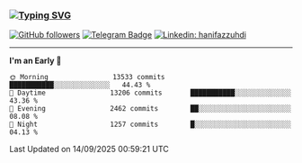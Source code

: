 ### [![Typing SVG](https://readme-typing-svg.herokuapp.com?font=lato&size=22&lines=Hi+There+👋)](https://git.io/typing-svg) 

[![GitHub followers](https://img.shields.io/github/followers/hanifazzuhdi?label=Follow&style=social)](https://github.com/hanifazzuhdi/?tab=follow) 
[![Telegram Badge](https://img.shields.io/badge/-hanif0198-blue?style=social&logo=telegram&link=https://www.t.me/hanif0198/)](https://www.t.me/hanif0198/) 
[![Linkedin: hanifazzuhdi](https://img.shields.io/badge/-hanifazzuhdi-blue?style=flat-square&logo=Linkedin&logoColor=white&link=https://www.linkedin.com/in/hanif-az-zuhdi-69688019b/)](https://www.linkedin.com/in/hanif-az-zuhdi-69688019b/) 

<hr/>

<!--START_SECTION:waka-->
**I'm an Early 🐤** 

```text
🌞 Morning                13533 commits       ███████████░░░░░░░░░░░░░░   44.43 % 
🌆 Daytime                13206 commits       ███████████░░░░░░░░░░░░░░   43.36 % 
🌃 Evening                2462 commits        ██░░░░░░░░░░░░░░░░░░░░░░░   08.08 % 
🌙 Night                  1257 commits        █░░░░░░░░░░░░░░░░░░░░░░░░   04.13 % 
```



 Last Updated on 14/09/2025 00:59:21 UTC
<!--END_SECTION:waka-->
